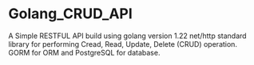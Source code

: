 # Golang_CRUD_API
A Simple RESTFUL API build using golang  version 1.22 net/http standard library for performing Cread, Read, Update, Delete (CRUD) operation. GORM for ORM and PostgreSQL for database.